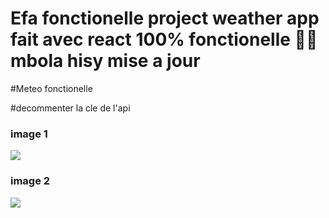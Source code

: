 
# Efa fonctionelle project weather app fait avec react 100% fonctionelle 🥵🥶 mbola hisy mise a jour 

#Meteo fonctionelle 

#decommenter la cle de l'api
<h3> image 1 </h3>
<img src="Capture d’écran de 2022-12-31 23-34-59.png"/>
<h3> image 2 </h3>
<img src="Capture d’écran de 2022-12-31 23-16-13.png"/>




